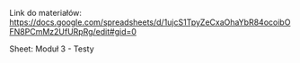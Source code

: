 Link do materiałów:
https://docs.google.com/spreadsheets/d/1ujcS1TpyZeCxaOhaYbR84ocoibOFN8PCmMz2UfURpRg/edit#gid=0

Sheet: Moduł 3 - Testy